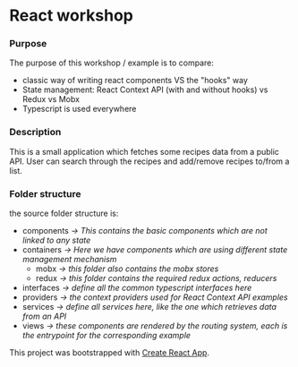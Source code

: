 # React workshop

### Purpose

The purpose of this workshop / example is to compare:

- classic way of writing react components VS the "hooks" way
- State management: React Context API (with and without hooks) vs Redux vs Mobx
- Typescript is used everywhere

### Description

This is a small application which fetches some recipes data from a public API. User can search through the recipes and add/remove recipes to/from a list.

### Folder structure

the source folder structure is:

- components *-> This contains the basic components which are not linked to any state*
- containers *-> Here we have components which are using different state management mechanism*
  - mobx *-> this folder also contains the mobx stores* 
  - redux *-> this folder contains the required redux actions, reducers*
- interfaces *-> define all the common typescript interfaces here*
- providers *-> the context providers used for React Context API examples*
- services *-> define all services here, like the one which retrieves data from an API*
- views *-> these components are rendered by the routing system, each is the entrypoint for the corresponding example*

This project was bootstrapped with [Create React App](https://github.com/facebook/create-react-app).

